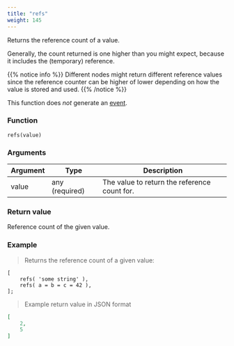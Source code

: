 ```yaml
---
title: "refs"
weight: 145
---
```


Returns the reference count of a value.

Generally, the count returned is one higher than you might expect,
because it includes the (temporary) reference.

{{% notice info %}}
Different nodes might return different reference values since the reference counter
can be higher of lower depending on how the value is stored and used.
{{% /notice %}}

This function does *not* generate an [event](../../overview/events).

### Function

`refs(value)`

### Arguments

Argument | Type | Description
-------- | ---- | -----------
value | any (required) | The value to return the reference count for.

### Return value

Reference count of the given value.

### Example

> Returns the reference count of a given value:

```thingsdb,should_pass
[
    refs( 'some string' ),
    refs( a = b = c = 42 ),
];
```

> Example return value in JSON format

```json
[
    2,
    5
]
```
